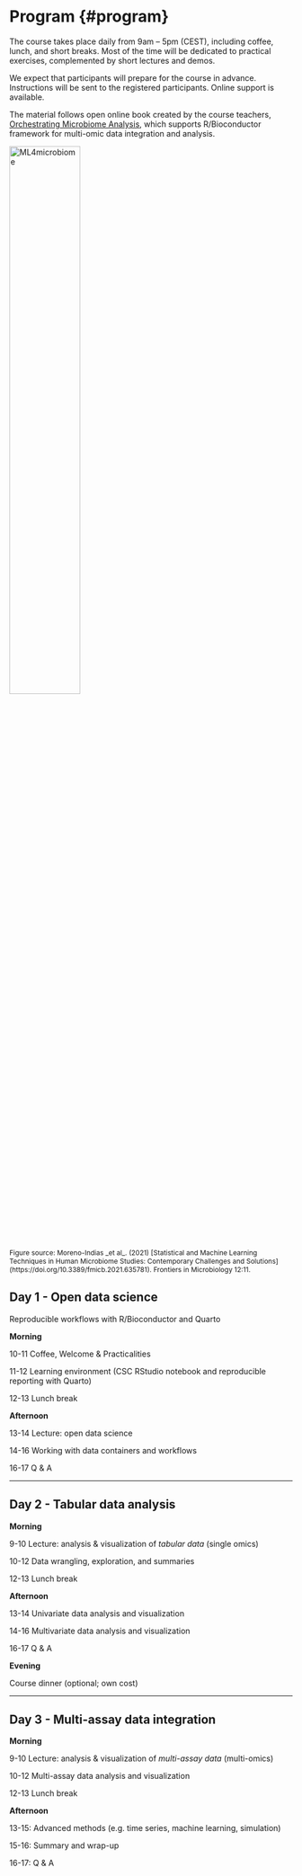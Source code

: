 # Program {#program}

The course takes place daily from 9am – 5pm (CEST), including coffee,
lunch, and short breaks. Most of the time will be dedicated to
practical exercises, complemented by short lectures and demos.

We expect that participants will prepare for the course in advance.
Instructions will be sent to the registered participants. Online
support is available.

The material follows open online book created by the course teachers,
[Orchestrating Microbiome Analysis](https://microbiome.github.io/OMA),
which supports R/Bioconductor framework for multi-omic data
integration and analysis.

<img src="fig.png" alt="ML4microbiome" width="50%"/>
<p style="font-size:12px">Figure source: Moreno-Indias _et al_. (2021) [Statistical and Machine Learning Techniques in Human Microbiome Studies: Contemporary Challenges and Solutions](https://doi.org/10.3389/fmicb.2021.635781). Frontiers in Microbiology 12:11.</p>


## Day 1 - Open data science 

Reproducible workflows with R/Bioconductor and Quarto 

**Morning**

10-11 Coffee, Welcome & Practicalities

11-12 Learning environment (CSC RStudio notebook and reproducible reporting with Quarto)

12-13 Lunch break

**Afternoon**

13-14 Lecture: open data science

14-16 Working with data containers and workflows 

16-17 Q & A

----------------------------------------------------------------

## Day 2 - Tabular data analysis

**Morning**

 9-10 Lecture: analysis & visualization of _tabular data_ (single omics)

10-12 Data wrangling, exploration, and summaries

12-13 Lunch break

**Afternoon**

13-14 Univariate data analysis and visualization

14-16 Multivariate data analysis and visualization

16-17 Q & A

**Evening**

Course dinner (optional; own cost)

----------------------------------------------------------------

## Day 3 - Multi-assay data integration 

**Morning**

 9-10 Lecture: analysis & visualization of _multi-assay data_ (multi-omics)

10-12 Multi-assay data analysis and visualization

12-13 Lunch break


**Afternoon**

13-15: Advanced methods (e.g. time series, machine learning, simulation)

15-16: Summary and wrap-up

16-17: Q & A
